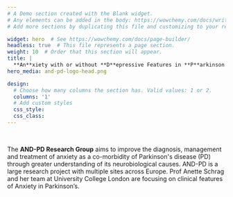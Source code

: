 ```yaml
---
# A Demo section created with the Blank widget.
# Any elements can be added in the body: https://wowchemy.com/docs/writing-markdown-latex/
# Add more sections by duplicating this file and customizing to your requirements.

widget: hero  # See https://wowchemy.com/docs/page-builder/
headless: true  # This file represents a page section.
weight: 10  # Order that this section will appear.
title: |
  **An**xiety with or without **D**epressive Features in **P**arkinson's **d**isease
hero_media: and-pd-logo-head.png

design:
  # Choose how many columns the section has. Valid values: 1 or 2.
  columns: '1'
  # Add custom styles
  css_style:
  css_class:
---
```


<br>

The **AND-PD Research Group** aims to improve the diagnosis, management and treatment of anxiety as a co-morbidity of Parkinson's disease (PD) through greater understanding of its neurobiological causes. AND-PD is a large research project with multiple sites across Europe. Prof Anette Schrag and her team at University College London are focusing on clinical features of Anxiety in Parkinson’s.